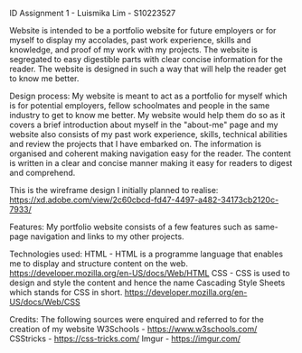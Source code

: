 ID Assignment 1 - Luismika Lim - S10223527

Website is intended to be a portfolio website for future employers or for myself to display my accolades, past work experience, skills and knowledge, and proof of my work with my projects. The website is segregated to easy digestible parts with clear concise information for the reader. The website is designed in such a way that will help the reader get to know me better.

Design process:
My website is meant to act as a portfolio for myself which is for potential employers, fellow schoolmates and people in the same industry to get to know me better. My website would help them do so as it covers a brief introduction about myself in the "about-me" page and my website also consists of my past work experience, skills, technical abilities and review the projects that I have embarked on. The information is organised and coherent making navigation easy for the reader. The content is written in a clear and concise manner making it easy for readers to digest and comprehend.

This is the wireframe design I initially planned to realise:
https://xd.adobe.com/view/2c60cbcd-fd47-4497-a482-34173cb2120c-7933/

Features:
My portfolio website consists of a few features such as same-page navigation and links to my other projects.

Technologies used:
HTML - HTML is a programme language that enables me to display and structure content on the web.
https://developer.mozilla.org/en-US/docs/Web/HTML
CSS - CSS is used to design and style the content and hence the name Cascading Style Sheets which stands for CSS in short.
https://developer.mozilla.org/en-US/docs/Web/CSS

Credits:
The following sources were enquired and referred to for the creation of my website
W3Schools - https://www.w3schools.com/
CSStricks - https://css-tricks.com/
Imgur - https://imgur.com/